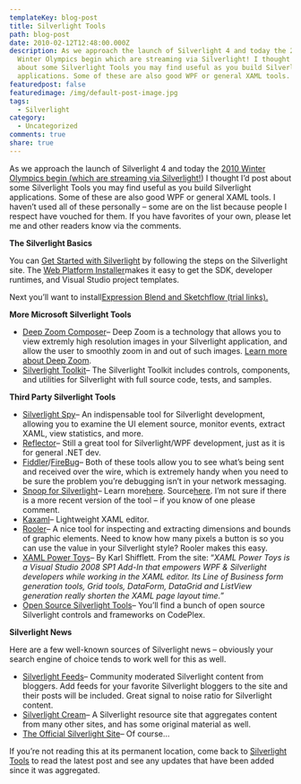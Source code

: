 ```yaml
---
templateKey: blog-post
title: Silverlight Tools
path: blog-post
date: 2010-02-12T12:48:00.000Z
description: As we approach the launch of Silverlight 4 and today the 2010
  Winter Olympics begin which are streaming via Silverlight! I thought I’d post
  about some Silverlight Tools you may find useful as you build Silverlight
  applications. Some of these are also good WPF or general XAML tools.
featuredpost: false
featuredimage: /img/default-post-image.jpg
tags:
  - Silverlight
category:
  - Uncategorized
comments: true
share: true
---
```

As we approach the launch of Silverlight 4 and today the [2010 Winter Olympics begin (which are streaming via Silverlight!](http://news.softpedia.com/news/Silverlight-MSN-Bing-in-the-Online-Event-the-Winter-Olympics-2010-134450.shtml)) I thought I’d post about some Silverlight Tools you may find useful as you build Silverlight applications. Some of these are also good WPF or general XAML tools. I haven’t used all of these personally – some are on the list because people I respect have vouched for them. If you have favorites of your own, please let me and other readers know via the comments.

**The Silverlight Basics**

You can [Get Started with Silverlight](http://silverlight.net/getstarted) by following the steps on the Silverlight site. The [Web Platform Installer](http://www.microsoft.com/web/gallery/install.aspx?appsxml=&appid=VWD;Silverlight3Tools;SilverlightToolkit;RIAServices)makes it easy to get the SDK, developer runtimes, and Visual Studio project templates.

Next you’ll want to install[Expression Blend and Sketchflow (trial links).](http://www.microsoft.com/downloads/details.aspx?FamilyID=e82db5e2-7106-419e-80b0-65cce89f06bb&displaylang=en)



**More Microsoft Silverlight Tools**

* [Deep Zoom Composer](http://go.microsoft.com/fwlink/?LinkID=157112)– Deep Zoom is a technology that allows you to view extremly high resolution images in your Silverlight application, and allow the user to smoothly zoom in and out of such images. [Learn more about Deep Zoom](http://msdn.microsoft.com/en-us/library/cc645050%28VS.95%29.aspx).
* [Silverlight Toolkit](http://go.microsoft.com/fwlink/?LinkId=167914)– The Silverlight Toolkit includes controls, components, and utilities for Silverlight with full source code, tests, and samples.

**Third Party Silverlight Tools**

* [Silverlight Spy](http://firstfloorsoftware.com/silverlightspy)– An indispensable tool for Silverlight development, allowing you to examine the UI element source, monitor events, extract XAML, view statistics, and more.
* [Reflector](http://www.red-gate.com/products/reflector)– Still a great tool for Silverlight/WPF development, just as it is for general .NET dev.
* [Fiddler](http://www.fiddler2.com/fiddler2)/[FireBug](http://getfirebug.com/)– Both of these tools allow you to see what’s being sent and received over the wire, which is extremely handy when you need to be sure the problem you’re debugging isn’t in your network messaging.
* [Snoop for Silverlight](http://jaimersamples.members.winisp.net/silverlight/10/snoopsample/default.html)– Learn more[here](http://blogs.msdn.com/jaimer/archive/2007/05/17/early-version-of-snoop-for-silverlight-1-0.aspx). Source[here](http://jaimersamples.members.winisp.net/silverlight/10/snoopsample.zip). I’m not sure if there is a more recent version of the tool – if you know of one please comment.
* [Kaxaml](http://www.kaxaml.com/)– Lightweight XAML editor.
* [Rooler](http://blois.us/Rooler)– A nice tool for inspecting and extracting dimensions and bounds of graphic elements. Need to know how many pixels a button is so you can use the value in your Silverlight style? Rooler makes this easy.
* [XAML Power Toys](http://karlshifflett.wordpress.com/xaml-power-toys)– By Karl Shifflett. From the site: “*XAML Power Toys is a Visual Studio 2008 SP1 Add-In that empowers WPF & Silverlight developers while working in the XAML editor. Its Line of Business form generation tools, Grid tools, DataForm, DataGrid and ListView generation really shorten the XAML page layout time.*”
* [Open Source Silverlight Tools](http://www.codeplex.com/site/search?projectSearchText=silverlight)– You’ll find a bunch of open source Silverlight controls and frameworks on CodePlex.

**Silverlight News**

Here are a few well-known sources of Silverlight news – obviously your search engine of choice tends to work well for this as well.

* [Silverlight Feeds](http://silverlightfeeds.com/)– Community moderated Silverlight content from bloggers. Add feeds for your favorite Silverlight bloggers to the site and their posts will be included. Great signal to noise ratio for Silverlight content.
* [Silverlight Cream](http://www.silverlightcream.com/)– A Silverlight resource site that aggregates content from many other sites, and has some original material as well.
* [The Official Silverlight Site](http://silverlight.net/)– Of course…



If you’re not reading this at its permanent location, come back to [Silverlight Tools](http://stevesmithblog.com/blog/silverlight-tools) to read the latest post and see any updates that have been added since it was aggregated.